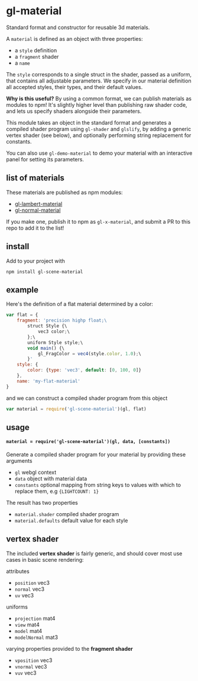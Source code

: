 # gl-material

Standard format and constructor for reusable 3d materials.

A `material` is defined as an object with three properties:
- a `style` definition
- a `fragment` shader
- a `name`

The `style` corresponds to a single struct in the shader, passed as a uniform, that contains all adjustable parameters. We specify in our material definition all accepted styles, their types, and their default values.

**Why is this useful?** By using a common format, we can publish materials as modules to npm! It's slightly higher level than publishing raw shader code, and lets us specify shaders alongside their parameters. 

This module takes an object in the standard format and generates a compiled shader program using `gl-shader` and `glslify`, by adding a generic vertex shader (see below), and optionally performing string replacement for constants.

You can also use `gl-demo-material` to demo your material with an interactive panel for setting its parameters.

## list of materials

These materials are published as npm modules:
- [gl-lambert-material](https://github.com/freeman-lab/gl-lambert-material)
- [gl-normal-material](https://github.com/freeman-lab/gl-normal-material)

If you make one, publish it to npm as `gl-x-material`, and submit a PR to this repo to add it to the list!

## install

Add to your project with
```
npm install gl-scene-material
```

## example

Here's the definition of a flat material determined by a color:

```javascript
var flat = {
	fragment: 'precision highp float;\ 
		struct Style {\
			vec3 color;\
		};\
		uniform Style style;\
		void main() {\
			gl_FragColor = vec4(style.color, 1.0);\
		}'
	style: {
		color: {type: 'vec3', default: [0, 100, 0]}
	},
	name: 'my-flat-material'
}
```

and we can construct a compiled shader program from this object

```javascript
var material = require('gl-scene-material')(gl, flat)
```

## usage

#### `material = require('gl-scene-material')(gl, data, [constants])`

Generate a compiled shader program for your material by providing these arguments
- `gl` webgl context
- `data` object with material data
- `constants` optional mapping from string keys to values with which to replace them, e.g `{LIGHTCOUNT: 1}`

The result has two properties
- `material.shader` compiled shader program
- `material.defaults` default value for each style

## vertex shader

The included **vertex shader** is fairly generic, and should cover most use cases in basic scene rendering:

attributes
- `position` vec3
- `normal` vec3
- `uv` vec3

uniforms
- `projection` mat4
- `view` mat4
- `model` mat4
- `modelNormal` mat3

varying properties provided to the **fragment shader**
- `vposition` vec3
- `vnormal` vec3
- `vuv` vec3